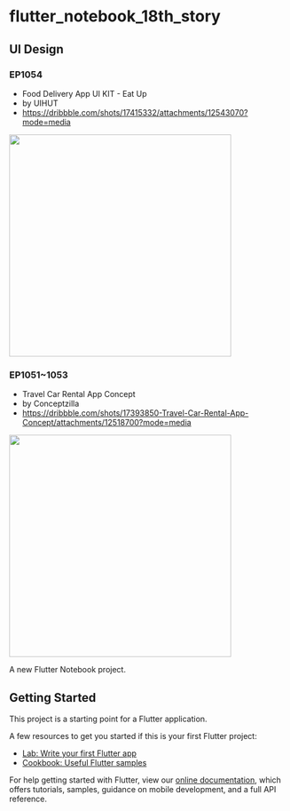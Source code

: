 # flutter_notebook_18th_story

## UI Design


### EP1054

- Food Delivery App UI KIT - Eat Up
- by UIHUT
- https://dribbble.com/shots/17415332/attachments/12543070?mode=media

<img
src="https://cdn.dribbble.com/users/7782319/screenshots/17415332/media/22a6507b5fc5f18b222999a6deec505b.jpg"
width="400px" >
</img>

### EP1051~1053

- Travel Car Rental App Concept
- by Conceptzilla
- https://dribbble.com/shots/17393850-Travel-Car-Rental-App-Concept/attachments/12518700?mode=media

<img
src="https://cdn.dribbble.com/users/1963775/screenshots/17393850/media/51494a11e05f39f1e9c5eb298f884adf.png"
width="400px" >
</img>

A new Flutter Notebook project.

## Getting Started

This project is a starting point for a Flutter application.

A few resources to get you started if this is your first Flutter project:

- [Lab: Write your first Flutter app](https://flutter.dev/docs/get-started/codelab)
- [Cookbook: Useful Flutter samples](https://flutter.dev/docs/cookbook)

For help getting started with Flutter, view our
[online documentation](https://flutter.dev/docs), which offers tutorials, samples, guidance on
mobile development, and a full API reference.

